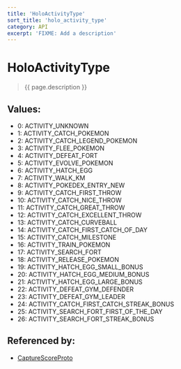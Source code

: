 ```yaml
---
title: 'HoloActivityType'
sort_title: 'holo_activity_type'
category: API
excerpt: 'FIXME: Add a description'
---
```


[comment]: <> (THIS PART IS GENERATED - AKA DON'T EDIT THIS PART MANUALLY)

# HoloActivityType

> {{ page.description }}

## Values:

- 0: ACTIVITY_UNKNOWN
- 1: ACTIVITY_CATCH_POKEMON
- 2: ACTIVITY_CATCH_LEGEND_POKEMON
- 3: ACTIVITY_FLEE_POKEMON
- 4: ACTIVITY_DEFEAT_FORT
- 5: ACTIVITY_EVOLVE_POKEMON
- 6: ACTIVITY_HATCH_EGG
- 7: ACTIVITY_WALK_KM
- 8: ACTIVITY_POKEDEX_ENTRY_NEW
- 9: ACTIVITY_CATCH_FIRST_THROW
- 10: ACTIVITY_CATCH_NICE_THROW
- 11: ACTIVITY_CATCH_GREAT_THROW
- 12: ACTIVITY_CATCH_EXCELLENT_THROW
- 13: ACTIVITY_CATCH_CURVEBALL
- 14: ACTIVITY_CATCH_FIRST_CATCH_OF_DAY
- 15: ACTIVITY_CATCH_MILESTONE
- 16: ACTIVITY_TRAIN_POKEMON
- 17: ACTIVITY_SEARCH_FORT
- 18: ACTIVITY_RELEASE_POKEMON
- 19: ACTIVITY_HATCH_EGG_SMALL_BONUS
- 20: ACTIVITY_HATCH_EGG_MEDIUM_BONUS
- 21: ACTIVITY_HATCH_EGG_LARGE_BONUS
- 22: ACTIVITY_DEFEAT_GYM_DEFENDER
- 23: ACTIVITY_DEFEAT_GYM_LEADER
- 24: ACTIVITY_CATCH_FIRST_CATCH_STREAK_BONUS
- 25: ACTIVITY_SEARCH_FORT_FIRST_OF_THE_DAY
- 26: ACTIVITY_SEARCH_FORT_STREAK_BONUS

## Referenced by:

- [CaptureScoreProto](../../messages/CaptureScoreProto/)

[comment]: <> (YOU CAN EDIT AFTER THIS)
